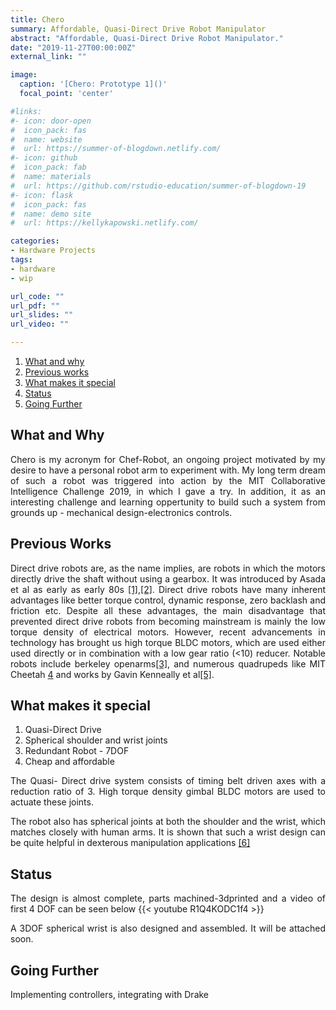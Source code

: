 ```yaml
---
title: Chero
summary: Affordable, Quasi-Direct Drive Robot Manipulator
abstract: "Affordable, Quasi-Direct Drive Robot Manipulator."
date: "2019-11-27T00:00:00Z"
external_link: ""

image:
  caption: '[Chero: Prototype 1]()'
  focal_point: 'center'

#links:
#- icon: door-open
#  icon_pack: fas
#  name: website
#  url: https://summer-of-blogdown.netlify.com/
#- icon: github
#  icon_pack: fab
#  name: materials
#  url: https://github.com/rstudio-education/summer-of-blogdown-19
#- icon: flask
#  icon_pack: fas
#  name: demo site
#  url: https://kellykapowski.netlify.com/

categories:
- Hardware Projects
tags:
- hardware 
- wip

url_code: ""
url_pdf: ""
url_slides: ""
url_video: ""

---
```

<DIV align="justify">

1. [What and why](#what-and-why)
2. [Previous works](#previous-works)
3. [What makes it special](#what-makes-it-special)
4. [Status](#status)
5. [Going Further](#going-further)


## What and Why

Chero is my acronym for  Chef-Robot, an ongoing project motivated by my desire to have a personal robot arm to experiment with. My long term dream of such a robot was triggered into action by the  MIT Collaborative Intelligence Challenge 2019, in which I gave a try. In addition, it as an interesting challenge and learning oppertunity to build such a system from grounds up - mechanical design-electronics controls.

## Previous Works

Direct drive robots are, as the name implies, are robots in which the motors directly drive the shaft without using a gearbox. It was introduced by Asada et al as early as early 80s [[1]](https://www.ri.cmu.edu/pub_files/pub4/asada_haruhiko_1981_1/asada_haruhiko_1981_1.pdf),[[2]](https://mitpress.mit.edu/books/direct-drive-robots). Direct drive robots have many inherent advantages like better torque control, dynamic response, zero backlash and friction etc. Despite all these advantages, the main disadvantage that prevented direct drive robots from becoming mainstream is mainly the low torque density of electrical motors. However, recent advancements in technology has brought us high torque BLDC motors, which are used either used directly or in combination with a  low gear ratio (<10) reducer. Notable robots include berkeley openarms[[3]](https://berkeleyopenarms.github.io/),   and numerous quadrupeds like MIT Cheetah [4](https://ieeexplore.ieee.org/document/6631038) and works by Gavin Kenneally et al[[5]](https://ieeexplore.ieee.org/document/7403902).

## What makes it special
1. Quasi-Direct Drive
2. Spherical shoulder and wrist joints
3. Redundant Robot - 7DOF
4. Cheap and affordable

The Quasi- Direct drive system consists of timing belt driven axes with a reduction ratio of 3. High torque density gimbal BLDC motors are used to actuate these joints.

The robot also has spherical joints at both the shoulder and the wrist, which matches closely with human arms.  It is shown that such a wrist design can be quite helpful in dexterous manipulation applications [[6]](https://ieeexplore.ieee.org/document/8624352)

## Status
The design is almost complete, parts machined-3dprinted and a video of first 4 DOF can be seen below
{{< youtube R1Q4KODC1f4 >}}

A 3DOF spherical wrist is also designed and assembled. It will be attached soon.



## Going Further
Implementing controllers, integrating with Drake

</DIV>



